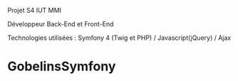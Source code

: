Projet S4 IUT MMI

Développeur Back-End et Front-End

Technologies utilisées : Symfony 4 (Twig et PHP) / Javascript(jQuery) / Ajax
# GobelinsSymfony
